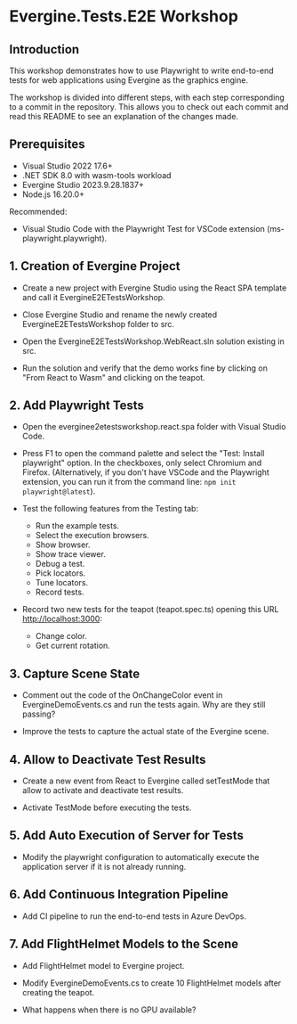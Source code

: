 # Evergine.Tests.E2E Workshop

## Introduction

This workshop demonstrates how to use Playwright to write end-to-end tests for web applications using Evergine as the graphics engine.

The workshop is divided into different steps, with each step corresponding to a commit in the repository. This allows you to check out each commit and read this README to see an explanation of the changes made.

## Prerequisites

- Visual Studio 2022 17.6+
- .NET SDK 8.0 with wasm-tools workload
- Evergine Studio 2023.9.28.1837+
- Node.js 16.20.0+

Recommended:

- Visual Studio Code with the Playwright Test for VSCode extension (ms-playwright.playwright).

## 1. Creation of Evergine Project

- Create a new project with Evergine Studio using the React SPA template and call it EvergineE2ETestsWorkshop.

- Close Evergine Studio and rename the newly created EvergineE2ETestsWorkshop folder to src.

- Open the EvergineE2ETestsWorkshop.WebReact.sln solution existing in src.

- Run the solution and verify that the demo works fine by clicking on "From React to Wasm" and clicking on the teapot.

## 2. Add Playwright Tests

- Open the everginee2etestsworkshop.react.spa folder with Visual Studio Code.

- Press F1 to open the command palette and select the "Test: Install playwright" option. In the checkboxes, only select Chromium and Firefox. (Alternatively, if you don't have VSCode and the Playwright extension, you can run it from the command line: `npm init playwright@latest`).

- Test the following features from the Testing tab:
  - Run the example tests.
  - Select the execution browsers.
  - Show browser.
  - Show trace viewer.
  - Debug a test.
  - Pick locators.
  - Tune locators.
  - Record tests.

- Record two new tests for the teapot (teapot.spec.ts) opening this URL <http://localhost:3000>:
  - Change color.
  - Get current rotation.

## 3. Capture Scene State

- Comment out the code of the OnChangeColor event in EvergineDemoEvents.cs and run the tests again. Why are they still passing?

- Improve the tests to capture the actual state of the Evergine scene.

## 4. Allow to Deactivate Test Results

- Create a new event from React to Evergine called setTestMode that allow to activate and deactivate test results.

- Activate TestMode before executing the tests.

## 5. Add Auto Execution of Server for Tests

- Modify the playwright configuration to automatically execute the application server if it is not already running.

## 6. Add Continuous Integration Pipeline

- Add CI pipeline to run the end-to-end tests in Azure DevOps.

## 7. Add FlightHelmet Models to the Scene

- Add FlightHelmet model to Evergine project.

- Modify EvergineDemoEvents.cs to create 10 FlightHelmet models after creating the teapot.

- What happens when there is no GPU available?
